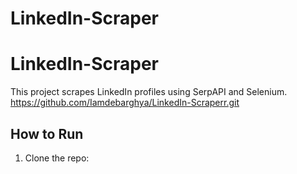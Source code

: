﻿# LinkedIn-Scraper
# LinkedIn-Scraper  
This project scrapes LinkedIn profiles using SerpAPI and Selenium.  
https://github.com/Iamdebarghya/LinkedIn-Scraperr.git
## How to Run  
1. Clone the repo: 
